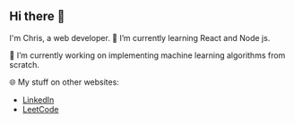 ## Hi there 👋
I'm Chris, a web developer.
🌱 I’m currently learning React and Node js.

🔭 I’m currently working on implementing machine learning algorithms from scratch. 

🌐 My stuff on other websites:
- [LinkedIn](https://www.linkedin.com/in/chris-newton-32a5b6240/)
- [LeetCode](https://leetcode.com/u/chris_newton/)
